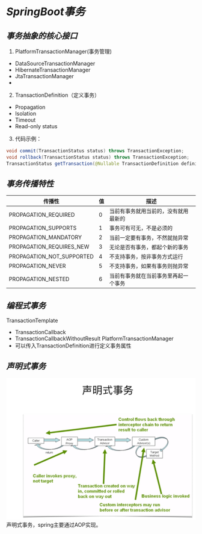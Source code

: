 # ***SpringBoot事务***
## ***事务抽象的核心接口***
1. PlatformTransactionManager(事务管理)
- DataSourceTransactionManager
- HibernateTransactionManager
- JtaTransactionManager
- 
2. TransactionDefinition（定义事务）
- Propagation
- Isolation
- Timeout
- Read-only status
3. 代码示例：
```java
void commit(TransactionStatus status) throws TransactionException;
void rollback(TransactionStatus status) throws TransactionException;
TransactionStatus getTransaction(@Nullable TransactionDefinition definition) throws TransactionException;
```
## ***事务传播特性***
传播性 | 值 | 描述
----------| ----| -----
PROPAGATION_REQUIRED | 0 | 当前有事务就用当前的，没有就用最新的
PROPAGATION_SUPPORTS | 1 | 事务可有可无，不是必须的
PROPAGATION_MANDATORY | 2 | 当前一定要有事务，不然就抛异常
PROPAGATION_REQUIRES_NEW | 3 | 无论是否有事务，都起个新的事务
PROPAGATION_NOT_SUPPORTED | 4 | 不支持事务，按非事务方式运行
PROPAGATION_NEVER | 5 | 不支持事务，如果有事务则抛异常
PROPAGATION_NESTED | 6 | 当前有事务就在当前事务里再起一个事务
## ***编程式事务***    
TransactionTemplate
- TransactionCallback
- TransactionCallbackWithoutResult
PlatformTransactionManager
- 可以传入TransactionDefinition进行定义事务属性
## ***声明式事务***
![transaction](images/transaction.jpg)
声明式事务，spring主要通过AOP实现。